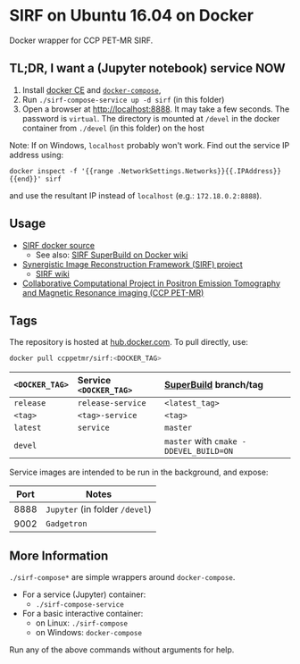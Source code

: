 # SIRF on Ubuntu 16.04 on Docker

Docker wrapper for CCP PET-MR SIRF.

## TL;DR, I want a (Jupyter notebook) service NOW

1. Install [docker CE][docker-ce] and [`docker-compose`][docker-compose],
2. Run `./sirf-compose-service up -d sirf` (in this folder)
3. Open a browser at <http://localhost:8888>. It may take a few seconds.
The password is `virtual`.
The directory is mounted at `/devel` in the docker container
from `./devel` (in this folder) on the host

[docker-ce]: https://docs.docker.com/install/
[docker-compose]: https://github.com/docker/compose/releases

Note: If on Windows, `localhost` probably won't work.
Find out the service IP address using:
```
docker inspect -f '{{range .NetworkSettings.Networks}}{{.IPAddress}}{{end}}' sirf
```
and use the resultant IP instead of `localhost` (e.g.: `172.18.0.2:8888`).

## Usage

- [SIRF docker source]
    + See also: [SIRF SuperBuild on Docker wiki]
- [Synergistic Image Reconstruction Framework (SIRF) project][SIRF]
    + [SIRF wiki]
- [Collaborative Computational Project in Positron Emission Tomography and Magnetic Resonance imaging (CCP PET-MR)][CCP PET-MR]

[SIRF docker source]: https://github.com/CCPPETMR/SIRF-SuperBuild/tree/master/docker
[SIRF SuperBuild on Docker wiki]: https://github.com/CCPPETMR/SIRF/wiki/SIRF-SuperBuild-on-Docker
[SIRF]: https://github.com/CCPPETMR/SIRF
[SIRF wiki]: https://github.com/CCPPETMR/SIRF/wiki
[CCP PET-MR]: https://www.ccppetmr.ac.uk/

## Tags

The repository is hosted at [hub.docker.com][dockerhub-SIRF].
To pull directly, use:

```sh
docker pull ccppetmr/sirf:<DOCKER_TAG>
```

| `<DOCKER_TAG>` | Service `<DOCKER_TAG>` | [SuperBuild] branch/tag |
|:--- |:--- |:--- |
| `release` | `release-service` | `<latest_tag>` |
| `<tag>` | `<tag>-service` | `<tag>` |
| `latest` | `service` | `master` |
| `devel` | | `master` with `cmake -DDEVEL_BUILD=ON` |

Service images are intended to be run in the background, and expose:

| Port | Notes |
| --- | --- |
| 8888 | `Jupyter` (in folder `/devel`) |
| 9002 | `Gadgetron` |

[dockerhub-SIRF]: https://hub.docker.com/r/ccppetmr/sirf/
[SuperBuild]: https://github.com/CCPPETMR/SIRF-SuperBuild/

## More Information

`./sirf-compose*` are simple wrappers around `docker-compose`.

- For a service (Jupyter) container:
    + `./sirf-compose-service`
- For a basic interactive container:
    + on Linux: `./sirf-compose`
    + on Windows: `docker-compose`

Run any of the above commands without arguments for help.
